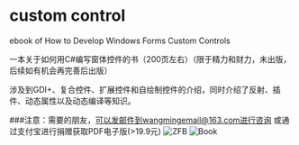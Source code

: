 # custom control
ebook of How to Develop Windows Forms Custom Controls

一本关于如何用C#编写窗体控件的书（200页左右）（限于精力和财力，未出版，后续如有机会再完善后出版）


涉及到GDI+、复合控件、扩展控件和自绘制控件的介绍，同时介绍了反射、插件、动态属性以及动态编译等知识。

###注意：需要的朋友，可以发邮件到wangmingemail@163.com进行咨询
或通过支付宝进行捐赠获取PDF电子版(>19.9元)
![ZFB](https://files.cnblogs.com/files/isaboy/zfb.bmp)
![Book](https://github.com/JackWangCUMT/customcontrol/blob/master/mybook.bmp)
